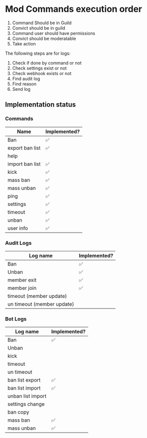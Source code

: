 # Mod Commands execution order

1. Command Should be in Guild
2. Convict should be in guild
3. Command user should have permissions
4. Convict should be moderatable
5. Take action

The following steps are for logs:

1. Check if done by command or not
2. Check settings exist or not
3. Check webhook exists or not
4. Find audit log
5. Find reason
6. Send log

## Implementation status

### Commands

| Name            | Implemented? |
| --------------- | ------------ |
| Ban             | ✅           |
| export ban list | ✅           |
| help            |              |
| import ban list | ✅           |
| kick            | ✅           |
| mass ban        | ✅           |
| mass unban      | ✅           |
| ping            | ✅           |
| settings        | ✅           |
| timeout         | ✅           |
| unban           | ✅           |
| user info       | ✅           |

### Audit Logs

| Log name                   | Implemented? |
| -------------------------- | ------------ |
| Ban                        | ✅           |
| Unban                      | ✅           |
| member exit                | ✅           |
| member join                | ✅           |
| timeout (member update)    |              |
| un timeout (member update) |              |

### Bot Logs

| Log name          | Implemented? |
| ----------------- | ------------ |
| Ban               | ✅           |
| Unban             |              |
| kick              |              |
| timeout           |              |
| un timeout        |              |
| ban list export   | ✅           |
| ban list import   | ✅           |
| unban list import |              |
| settings change   |              |
| ban copy          |              |
| mass ban          | ✅           |
| mass unban        | ✅           |
